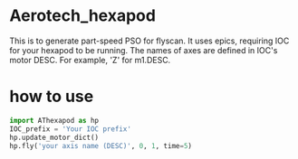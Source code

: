 # Aerotech_hexapod
This is to generate part-speed PSO for flyscan. It uses epics, requiring IOC for your hexapod to be running. The names of axes are defined in IOC's motor DESC. For example, 'Z' for m1.DESC.
# how to use
```python
import AThexapod as hp
IOC_prefix = 'Your IOC prefix'
hp.update_motor_dict()
hp.fly('your axis name (DESC)', 0, 1, time=5)
```

